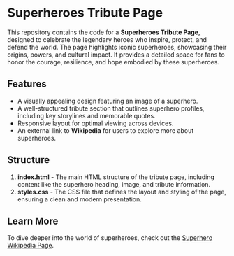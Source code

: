 # Superheroes Tribute Page

This repository contains the code for a **Superheroes Tribute Page**, designed to celebrate the legendary heroes who inspire, protect, and defend the world. The page highlights iconic superheroes, showcasing their origins, powers, and cultural impact. It provides a detailed space for fans to honor the courage, resilience, and hope embodied by these superheroes.

## Features
- A visually appealing design featuring an image of a superhero.
- A well-structured tribute section that outlines superhero profiles, including key storylines and memorable quotes.
- Responsive layout for optimal viewing across devices.
- An external link to **Wikipedia** for users to explore more about superheroes.

## Structure
1. **index.html** - The main HTML structure of the tribute page, including content like the superhero heading, image, and tribute information.
2. **styles.css** - The CSS file that defines the layout and styling of the page, ensuring a clean and modern presentation.

## Learn More
To dive deeper into the world of superheroes, check out the [Superhero Wikipedia Page](https://en.wikipedia.org/wiki/Superhero).
